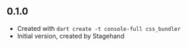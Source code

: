 ## 0.1.0

- Created with `dart create -t console-full css_bundler`
- Initial version, created by Stagehand
